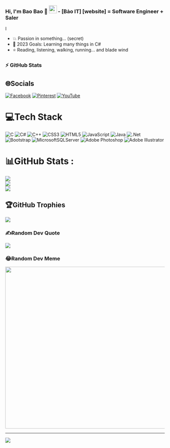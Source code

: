 ### Hi, I'm Bao Bao 👏 <img src="https://media.giphy.com/media/hvRJCLFzcasrR4ia7z/giphy.gif" width="25px"> - [Bảo IT] [website] = Software Engineer + Saler 
I
- 💥 Passion in something... (secret)
- 💪 2023 Goals: Learning many things in C#
- ⭐️ Reading, listening, walking, running... and blade wind
### :zap: GitHub Stats

## 🌐Socials
[![Facebook](https://img.shields.io/badge/Facebook-%231877F2.svg?logo=Facebook&logoColor=white)](https://facebook.com/https://www.facebook.com/) [![Pinterest](https://img.shields.io/badge/Pinterest-%23E60023.svg?logo=Pinterest&logoColor=white)](https://pinterest.com/https://www.pinterest.com/baohy190998/) [![YouTube](https://img.shields.io/badge/YouTube-%23FF0000.svg?logo=YouTube&logoColor=white)](https://youtube.com/c/https://www.youtube.com/@baoluyen7549/featured) 

# 💻Tech Stack
![C](https://img.shields.io/badge/c-%2300599C.svg?style=for-the-badge&logo=c&logoColor=white) ![C#](https://img.shields.io/badge/c%23-%23239120.svg?style=for-the-badge&logo=c-sharp&logoColor=white) ![C++](https://img.shields.io/badge/c++-%2300599C.svg?style=for-the-badge&logo=c%2B%2B&logoColor=white) ![CSS3](https://img.shields.io/badge/css3-%231572B6.svg?style=for-the-badge&logo=css3&logoColor=white) ![HTML5](https://img.shields.io/badge/html5-%23E34F26.svg?style=for-the-badge&logo=html5&logoColor=white) ![JavaScript](https://img.shields.io/badge/javascript-%23323330.svg?style=for-the-badge&logo=javascript&logoColor=%23F7DF1E) ![Java](https://img.shields.io/badge/java-%23ED8B00.svg?style=for-the-badge&logo=java&logoColor=white) ![.Net](https://img.shields.io/badge/.NET-5C2D91?style=for-the-badge&logo=.net&logoColor=white) ![Bootstrap](https://img.shields.io/badge/bootstrap-%23563D7C.svg?style=for-the-badge&logo=bootstrap&logoColor=white) ![MicrosoftSQLServer](https://img.shields.io/badge/Microsoft%20SQL%20Sever-CC2927?style=for-the-badge&logo=microsoft%20sql%20server&logoColor=white) ![Adobe Photoshop](https://img.shields.io/badge/adobephotoshop-%2331A8FF.svg?style=for-the-badge&logo=adobephotoshop&logoColor=white) ![Adobe Illustrator](https://img.shields.io/badge/adobeillustrator-%23FF9A00.svg?style=for-the-badge&logo=adobeillustrator&logoColor=white)
# 📊GitHub Stats :
![](https://github-readme-stats.vercel.app/api?username=BaoBao190998&theme=radical&hide_border=false&include_all_commits=false&count_private=false)<br/>
![](https://github-readme-streak-stats.herokuapp.com/?user=BaoBao190998&theme=radical&hide_border=false)<br/>
![](https://github-readme-stats.vercel.app/api/top-langs/?username=BaoBao190998&theme=radical&hide_border=false&include_all_commits=false&count_private=false&layout=compact)

## 🏆GitHub Trophies
![](https://github-trophies.vercel.app/?username=BaoBao190998&theme=radical&no-frame=false&no-bg=false&margin-w=4)

### ✍️Random Dev Quote
![](https://quotes-github-readme.vercel.app/api?type=horizontal&theme=radical)

### 😂Random Dev Meme
<img src="https://random-memer.herokuapp.com/" width="512px"/>

---
[![](https://visitcount.itsvg.in/api?id=BaoBao190998&icon=0&color=0)](https://visitcount.itsvg.in)
